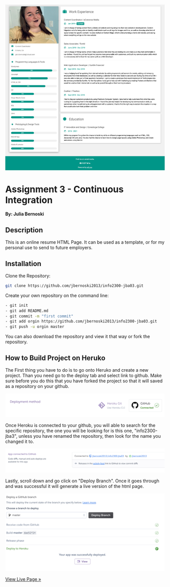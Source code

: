 ![](Profile/Images/Screenshot.png)
# Assignment 3 - Continuous Integration
**By: Julia Bernoski**
## Description
This is an online resume HTML Page. It can be used as a template, or for my personal use to send to future employers. 
## Installation
Clone the Repository:
```bash
git clone https://github.com/jbernoski2013/info2300-jba03.git
```
Create your own repository on the command line:
```bash
- git init
- git add README.md
- git commit -m "first commit"
- git add orgin https://github.com/jbernoski2013/info2300-jba03.git
- git push -u orgin master
```
You can also download the repository and view it that way or fork the repository. 

## How to Build Project on Heruko
The First thing you have to do is to go onto Heruko and create a new project. Than you need go to the deploy tab and select link to github. Make sure before you do this that you have forked the project so that it will saved as a repository on your github.

![Connect to Github](https://github.com/jbernoski2013/info2300-jba03/blob/master/Profile/Images/ConnectGithub.png)

Once Heroku is connected to your github, you will able to search for the specific repository, the one you will be looking for is this one, "info2300-jba3", unless you have renamed the repository, then look for the name you changed it to.

![Connection is successful](https://github.com/jbernoski2013/info2300-jba03/blob/master/Profile/Images/ConnectSuccess.png)

Lastly, scroll down and go click on "Deploy Branch". Once it goes through and was successful it will generate a live version of the html page. 

![Build Successful](https://github.com/jbernoski2013/info2300-jba03/blob/master/Profile/Images/Build.png)

[View Live Page &raquo;](https://info2300-jba03.herokuapp.com/)

